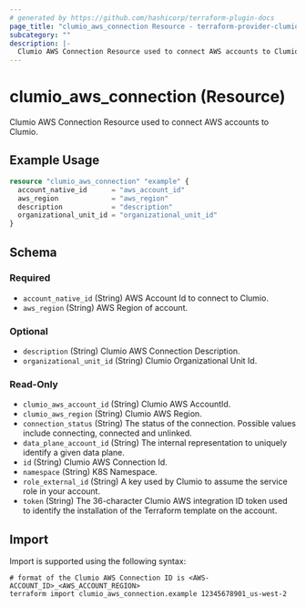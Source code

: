 ```yaml
---
# generated by https://github.com/hashicorp/terraform-plugin-docs
page_title: "clumio_aws_connection Resource - terraform-provider-clumio"
subcategory: ""
description: |-
  Clumio AWS Connection Resource used to connect AWS accounts to Clumio.
---
```


# clumio_aws_connection (Resource)

Clumio AWS Connection Resource used to connect AWS accounts to Clumio.

## Example Usage

```terraform
resource "clumio_aws_connection" "example" {
  account_native_id      = "aws_account_id"
  aws_region             = "aws_region"
  description            = "description"
  organizational_unit_id = "organizational_unit_id"
}
```

<!-- schema generated by tfplugindocs -->
## Schema

### Required

- `account_native_id` (String) AWS Account Id to connect to Clumio.
- `aws_region` (String) AWS Region of account.

### Optional

- `description` (String) Clumio AWS Connection Description.
- `organizational_unit_id` (String) Clumio Organizational Unit Id.

### Read-Only

- `clumio_aws_account_id` (String) Clumio AWS AccountId.
- `clumio_aws_region` (String) Clumio AWS Region.
- `connection_status` (String) The status of the connection. Possible values include connecting, connected and unlinked.
- `data_plane_account_id` (String) The internal representation to uniquely identify a given data plane.
- `id` (String) Clumio AWS Connection Id.
- `namespace` (String) K8S Namespace.
- `role_external_id` (String) A key used by Clumio to assume the service role in your account.
- `token` (String) The 36-character Clumio AWS integration ID token used to identify the installation of the Terraform template on the account.

## Import

Import is supported using the following syntax:

```shell
# format of the Clumio AWS Connection ID is <AWS-ACCOUNT_ID>_<AWS_ACCOUNT_REGION>
terraform import clumio_aws_connection.example 12345678901_us-west-2
```
